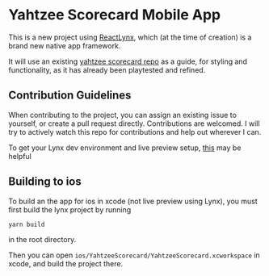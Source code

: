 # Yahtzee Scorecard Mobile App

This is a new project using [ReactLynx](https://lynxjs.org/react/), which (at the time of creation) is a brand new native app framework.

It will use an existing [yahtzee scorecard repo](https://github.com/alexthehaszard/yahtzee-scorecard) as a guide, for styling and functionality, as it has already been playtested and refined.

## Contribution Guidelines

When contributing to the project, you can assign an existing issue to yourself, or create a pull request directly. Contributions are welcomed. I will try to actively watch this repo for contributions and help out wherever I can.

To get your Lynx dev environment and live preview setup, [this](https://lynxjs.org/react/start/quick-start.html#explorer-platform=ios-simulator,ios-simulator-platform=macos-intel) may be helpful

## Building to ios

To build an the app for ios in xcode (not live preview using Lynx), you must first build the lynx project by running

    yarn build

in the root directory.

Then you can open `ios/YahtzeeScorecard/YahtzeeScorecard.xcworkspace` in xcode, and build the project there.
